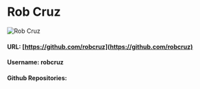 # Rob Cruz
![Rob Cruz](https://avatars0.githubusercontent.com/u/3228849?v=4)
#### URL: [https://github.com/robcruz](https://github.com/robcruz)
#### Username: robcruz
#### Github Repositories:

